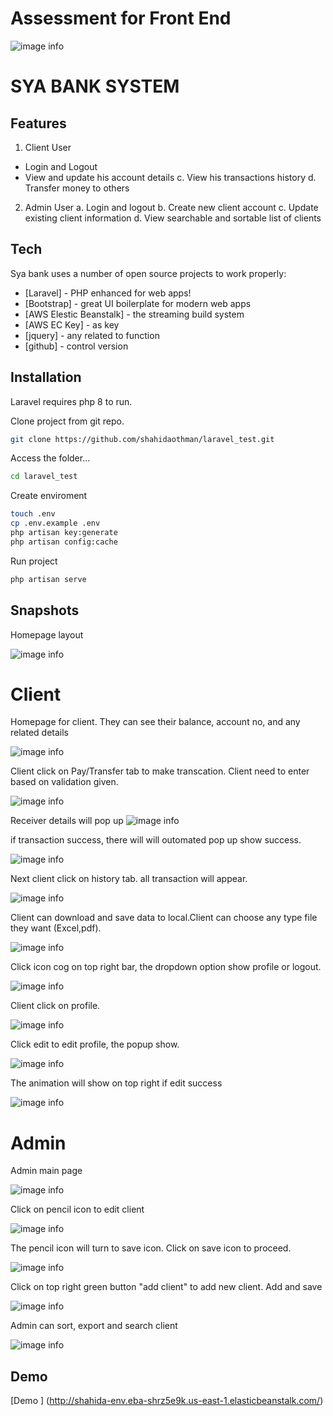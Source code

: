 # Assessment for Front End

![image info](public/assets/images/logo-light.png)

# SYA BANK SYSTEM

## Features

1. Client User

- Login and Logout
- View and update his account details
  c. View his transactions history
  d. Transfer money to others

2. Admin User
   a. Login and logout
   b. Create new client account
   c. Update existing client information
   d. View searchable and sortable list of clients

## Tech

Sya bank uses a number of open source projects to work properly:

- [Laravel] - PHP enhanced for web apps!
- [Bootstrap] - great UI boilerplate for modern web apps
- [AWS Elestic Beanstalk] - the streaming build system
- [AWS EC Key] - as key
- [jquery] - any related to function
- [github] - control version

## Installation

Laravel requires php 8 to run.

Clone project from git repo.

```sh
git clone https://github.com/shahidaothman/laravel_test.git
```

Access the folder...

```sh
cd laravel_test
```

Create enviroment

```sh
touch .env
cp .env.example .env
php artisan key:generate
php artisan config:cache
```

Run project

```sh
php artisan serve
```

## Snapshots

Homepage layout

![image info](public/assets/images/snapshots/homepage.png)

# Client

Homepage for client. They can see their balance, account no, and any related details

![image info](public/assets/images/snapshots/client_home.png)

Client click on Pay/Transfer tab to make transcation. Client need to enter based on validation given.

![image info](public/assets/images/snapshots/client_transfer.png)

Receiver details will pop up
![image info](public/assets/images/snapshots/client_transfer_detail.png)

if transaction success, there will will outomated pop up show success.

![image info](public/assets/images/snapshots/client_success_transfer.png)

Next client click on history tab. all transaction will appear.

![image info](public/assets/images/snapshots/client_history.png)

Client can download and save data to local.Client can choose any type file they want (Excel,pdf).

![image info](public/assets/images/snapshots/client_save_history.png)

Click icon cog on top right bar, the dropdown option show profile or logout.

![image info](public/assets/images/snapshots/client_mini.png)

Client click on profile.

![image info](public/assets/images/snapshots/client_profile.png)

Click edit to edit profile, the popup show.

![image info](public/assets/images/snapshots/client_edit_profile.png)

The animation will show on top right if edit success

![image info](public/assets/images/snapshots/client_edit_success.png)

# Admin

Admin main page

![image info](public/assets/images/snapshots/admin_view.png)

Click on pencil icon to edit client

![image info](public/assets/images/snapshots/admin_edit.png)

The pencil icon will turn to save icon. Click on save icon to proceed.

![image info](public/assets/images/snapshots/admin_action.png)

Click on top right green button "add client" to add new client. Add and save

![image info](public/assets/images/snapshots/admin_add.png)

Admin can sort, export and search client

![image info](public/assets/images/snapshots/admin_sort.png)

## Demo

[Demo ] (http://shahida-env.eba-shrz5e9k.us-east-1.elasticbeanstalk.com/)
